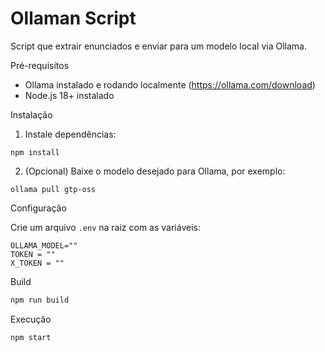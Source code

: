 # Ollaman Script

Script que extrair enunciados e enviar para um modelo local via Ollama.

Pré-requisitos

- Ollama instalado e rodando localmente (https://ollama.com/download)
- Node.js 18+ instalado

Instalação

1. Instale dependências:

```
npm install
```

2. (Opcional) Baixe o modelo desejado para Ollama, por exemplo:

```
ollama pull gtp-oss
```

Configuração

Crie um arquivo `.env` na raiz com as variáveis:

```
OLLAMA_MODEL=""
TOKEN = ""
X_TOKEN = ""
```

Build

```bash
npm run build
```

Execução

```bash
npm start
```
